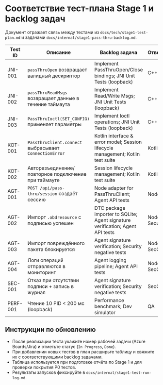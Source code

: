 # Соответствие тест-плана Stage 1 и backlog задач

Документ отражает связь между тестами из `docs/tech/stage1-test-plan.md` и задачами `docs/internal/stage1-pass-thru-backlog.md`.

| Test ID | Описание | Backlog задача | Ответственный | Статус |
|---------|----------|----------------|---------------|--------|
| JNI-001 | `passThruOpen` возвращает валидный дескриптор | Implement PassThruOpen/Close bindings; JNI Unit Tests (loopback) | C++ Dev + QA | Pending |
| JNI-002 | `passThruReadMsgs` возвращает данные в течение таймаута | Implement Read/Write Msgs; JNI Unit Tests (loopback) | C++ Dev + QA | Pending |
| JNI-003 | `PassThruIoctl(SET_CONFIG)` применяет параметры | Implement Ioctl operations; JNI Unit Tests (loopback) | C++ Dev + QA | Pending |
| KOT-001 | `PassThruClient.connect` выбрасывает `ConnectionError` | Kotlin interface & error model; Session lifecycle management; Kotlin test suite | Kotlin Dev | Pending |
| KOT-002 | Авторазъединение/повторное подключение при таймауте | Session lifecycle management; Kotlin test suite | Kotlin Dev | Pending |
| AGT-001 | `POST /api/pass-thru/session` создаёт сессию | Node adapter for PassThruClient; Agent API tests | Node Dev | Pending |
| AGT-002 | Импорт `.obdresource` с подписью успешен | DTC package importer to SQLite; Agent signature verification; Agent API tests | Node Dev + Security | Pending |
| AGT-003 | Импорт повреждённого пакета блокируется | Agent signature verification; Security negative tests | Node Dev + SecOps | Pending |
| AGT-004 | Логи операций отправляются в мониторинг | Agent logging pipeline; Agent API tests | Node Dev + SecOps | Pending |
| SEC-001 | Отказ при отсутствии подписи + запись в журнал | Agent signature verification; Security negative tests | SecOps | Pending |
| PERF-001 | Чтение 10 PID < 200 мс (loopback) | Performance benchmark; Dev simulator | QA | Pending |

## Инструкции по обновлению
- После реализации теста укажите номер рабочей задачи (Azure Boards/Jira) и отметьте статус (`In Progress`, `Done`).
- При добавлении новых тестов в план расширьте таблицу и свяжите их с соответствующими backlog задачами.
- Таблица используется при подготовке отчёта по Stage 1 и для проверки покрытия P0 тестов.
- Результаты запусков фиксируйте в `docs/internal/stage1-test-run-log.md`.
